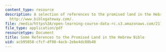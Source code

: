 ```yaml
---
content_type: resource
description: A selection of references to the promised land in the Hebrew Bible from
  http://www.biblegateway.com/.
file: /media/https%3A/open-learning-course-data-rc.s3.amazonaws.com/21l-007-world-literatures-travel-writing-fall-2008/acb95058cfcfdf984acb2ebe4dc88b40_pro_land_ref.pdf
file_type: application/pdf
resourcetype: Document
title: Some References to the Promised Land in the Hebrew Bible
uid: acb95058-cfcf-df98-4acb-2ebe4dc88b40
---
```

